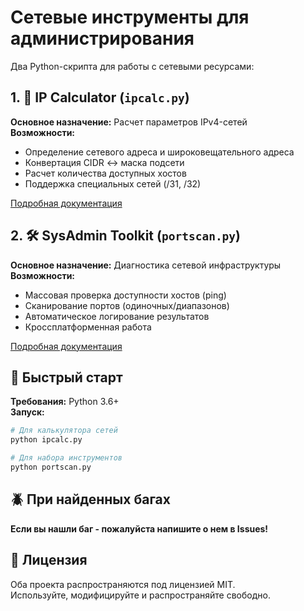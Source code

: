 
# Сетевые инструменты для администрирования

Два Python-скрипта для работы с сетевыми ресурсами:

## 1. 📐 IP Calculator (`ipcalc.py`)
**Основное назначение:** Расчет параметров IPv4-сетей  
**Возможности:**
- Определение сетевого адреса и широковещательного адреса
- Конвертация CIDR ↔ маска подсети
- Расчет количества доступных хостов
- Поддержка специальных сетей (/31, /32)

[Подробная документация](readme-ip.md)

## 2. 🛠️ SysAdmin Toolkit (`portscan.py`)
**Основное назначение:** Диагностика сетевой инфраструктуры  
**Возможности:**
- Массовая проверка доступности хостов (ping)
- Сканирование портов (одиночных/диапазонов)
- Автоматическое логирование результатов
- Кроссплатформенная работа

[Подробная документация](readme-ps.md)

## 🚀 Быстрый старт
**Требования:** Python 3.6+  
**Запуск:**
```bash
# Для калькулятора сетей
python ipcalc.py

# Для набора инструментов
python portscan.py
```

## 🪲 При найденных багах
**Если вы нашли баг - пожалуйста напишите о нем в Issues!**

## 📄 Лицензия
Оба проекта распространяются под лицензией MIT.  
Используйте, модифицируйте и распространяйте свободно.



